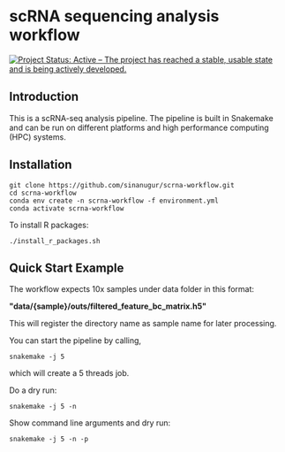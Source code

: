 # scRNA sequencing analysis workflow
[![Project Status: Active – The project has reached a stable, usable state and is being actively developed.](http://www.repostatus.org/badges/latest/active.svg)](http://www.repostatus.org/#active) 

Introduction
------------

This is a scRNA-seq analysis pipeline. The pipeline is built in Snakemake and can be run on different platforms and high performance computing (HPC) systems.

Installation
------------

```
git clone https://github.com/sinanugur/scrna-workflow.git
cd scrna-workflow
conda env create -n scrna-workflow -f environment.yml
conda activate scrna-workflow
```

To install R packages:
```
./install_r_packages.sh
```


Quick Start Example
-------------------

The workflow expects 10x samples under data folder in this format:

__"data/{sample}/outs/filtered_feature_bc_matrix.h5"__

This will register the directory name as sample name for later processing.

You can start the pipeline by calling,
```
snakemake -j 5

```
which will create a 5 threads job.


Do a dry run:
```
snakemake -j 5 -n
```

Show command line arguments and dry run:
```
snakemake -j 5 -n -p
```
